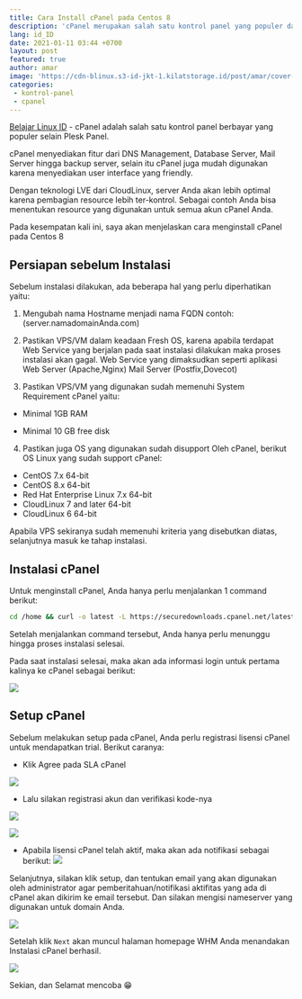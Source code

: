 ```yaml
---
title: Cara Install cPanel pada Centos 8
description: 'cPanel merupakan salah satu kontrol panel yang populer dan memudahkan user dalam mangelola server dan website'
lang: id_ID
date: 2021-01-11 03:44 +0700
layout: post
featured: true
author: amar
image: 'https://cdn-blinux.s3-id-jkt-1.kilatstorage.id/post/amar/cover-post-cpanel.png'
categories:
 - kontrol-panel
 - cpanel
---
```


[Belajar Linux ID](https://belajarlinux.id) - cPanel adalah salah satu kontrol panel berbayar yang populer selain Plesk Panel.

cPanel menyediakan fitur dari DNS Management, Database Server, Mail Server hingga  backup server, selain itu cPanel juga mudah digunakan karena menyediakan user interface yang friendly.

Dengan teknologi LVE dari CloudLinux, server Anda akan lebih optimal karena pembagian resource lebih ter-kontrol. Sebagai contoh Anda bisa menentukan resource yang digunakan untuk semua akun cPanel Anda.
 
Pada kesempatan kali ini, saya akan menjelaskan cara menginstall cPanel pada Centos 8

## Persiapan sebelum Instalasi

  

Sebelum instalasi dilakukan, ada beberapa hal yang perlu diperhatikan yaitu:

 
1. Mengubah nama Hostname menjadi nama FQDN contoh: (server.namadomainAnda.com)

  

2. Pastikan VPS/VM dalam keadaan Fresh OS, karena apabila terdapat Web Service yang berjalan pada saat instalasi dilakukan maka proses instalasi akan gagal. Web Service yang dimaksudkan seperti aplikasi Web Server (Apache,Nginx) Mail Server (Postfix,Dovecot)

  

3. Pastikan VPS/VM yang digunakan sudah memenuhi System Requirement cPanel yaitu:

- Minimal 1GB RAM

- Minimal 10 GB free disk

4. Pastikan juga OS yang digunakan sudah disupport Oleh cPanel, berikut OS Linux yang sudah support cPanel:

- CentOS 7.x 64-bit
- CentOS 8.x 64-bit
- Red Hat Enterprise Linux 7.x 64-bit
- CloudLinux 7 and later 64-bit
- CloudLinux 6 64-bit
  

Apabila VPS sekiranya sudah memenuhi kriteria yang disebutkan diatas, selanjutnya masuk ke tahap instalasi.

  
## Instalasi cPanel

Untuk menginstall cPanel, Anda hanya perlu menjalankan 1 command berikut:

```bash
cd /home && curl -o latest -L https://securedownloads.cpanel.net/latest && sh latest
```

Setelah menjalankan command tersebut, Anda hanya perlu menunggu hingga proses instalasi selesai.

  

Pada saat instalasi selesai, maka akan ada informasi login untuk pertama kalinya ke cPanel sebagai berikut:

  
![](https://cdn-blinux.s3-id-jkt-1.kilatstorage.id/post/amar/proses-instalasi.png)

  
 
## Setup cPanel

  
Sebelum melakukan setup pada cPanel, Anda perlu registrasi lisensi cPanel untuk mendapatkan trial. Berikut caranya:

-  Klik Agree pada SLA cPanel

![](https://cdn-blinux.s3-id-jkt-1.kilatstorage.id/post/amar/sla-cpanel.png)

- Lalu silakan registrasi akun dan verifikasi kode-nya

![](https://cdn-blinux.s3-id-jkt-1.kilatstorage.id/post/amar/registrasi-cpanel.png)

![](https://cdn-blinux.s3-id-jkt-1.kilatstorage.id/post/amar/aktivasi-lisensi-cpanel.png)
 
- Apabila lisensi cPanel telah aktif, maka akan ada notifikasi sebagai berikut:
![](https://cdn-blinux.s3-id-jkt-1.kilatstorage.id/post/amar/otw-setup-cpanel.png) 
  

Selanjutnya, silakan klik setup, dan tentukan email yang akan digunakan oleh administrator agar pemberitahuan/notifikasi aktifitas yang ada di cPanel akan dikirim ke email tersebut. Dan silakan mengisi nameserver yang digunakan untuk domain Anda.

![](https://cdn-blinux.s3-id-jkt-1.kilatstorage.id/post/amar/setup-cpanel.png)
  

Setelah klik  `Next`  akan muncul halaman homepage WHM Anda menandakan Instalasi cPanel berhasil.

![](https://cdn-blinux.s3-id-jkt-1.kilatstorage.id/post/amar/tampilan-home-cpanel.png)

  
Sekian,  dan Selamat mencoba 😁
